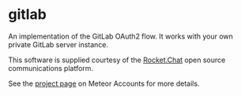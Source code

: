# gitlab

An implementation of the GitLab OAuth2 flow. It works with your own private GitLab server instance.  

This software is supplied courtesy of the [Rocket.Chat](https://jdm-central.herokuapp.com/) open source communications platform.

See the [project page](https://www.meteor.com/accounts) on Meteor Accounts for more details.
